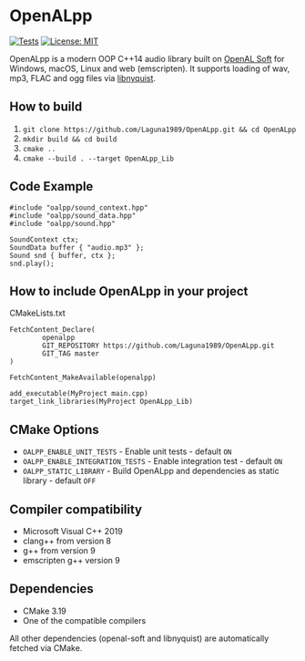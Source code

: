 OpenALpp
========
[![Tests](https://github.com/Laguna1989/OpenALpp/actions/workflows/test_verification.yml/badge.svg)](https://github.com/Laguna1989/OpenALpp/actions/workflows/test_verification.yml)
[![License: MIT](https://img.shields.io/badge/License-MIT-yellow.svg)](https://opensource.org/licenses/MIT)

OpenALpp is a modern OOP C++14 audio library built on [OpenAL Soft](https://github.com/kcat/openal-soft)
for Windows, macOS, Linux and web (emscripten). It supports loading of wav, mp3, FLAC and ogg files
via [libnyquist](https://github.com/ddiakopoulos/libnyquist).

How to build
------------

1. `git clone https://github.com/Laguna1989/OpenALpp.git && cd OpenALpp`
2. `mkdir build && cd build`
3. `cmake ..`
4. `cmake --build . --target OpenALpp_Lib`

Code Example
----------

```
#include "oalpp/sound_context.hpp"
#include "oalpp/sound_data.hpp"
#include "oalpp/sound.hpp"

SoundContext ctx;
SoundData buffer { "audio.mp3" };
Sound snd { buffer, ctx };
snd.play();
```

How to include OpenALpp in your project
---------------------------------------

CMakeLists.txt

```
FetchContent_Declare(
        openalpp
        GIT_REPOSITORY https://github.com/Laguna1989/OpenALpp.git
        GIT_TAG master
)

FetchContent_MakeAvailable(openalpp)

add_executable(MyProject main.cpp)
target_link_libraries(MyProject OpenALpp_Lib)
```

CMake Options
-------------

* `OALPP_ENABLE_UNIT_TESTS` - Enable unit tests - default `ON`
* `OALPP_ENABLE_INTEGRATION_TESTS` - Enable integration test - default `ON`
* `OALPP_STATIC_LIBRARY` - Build OpenALpp and dependencies as static library - default `OFF`

Compiler compatibility
----------------------

* Microsoft Visual C++ 2019
* clang++ from version 8
* g++ from version 9
* emscripten g++ version 9

Dependencies
------------

* CMake 3.19
* One of the compatible compilers

All other dependencies (openal-soft and libnyquist) are automatically fetched via CMake.
